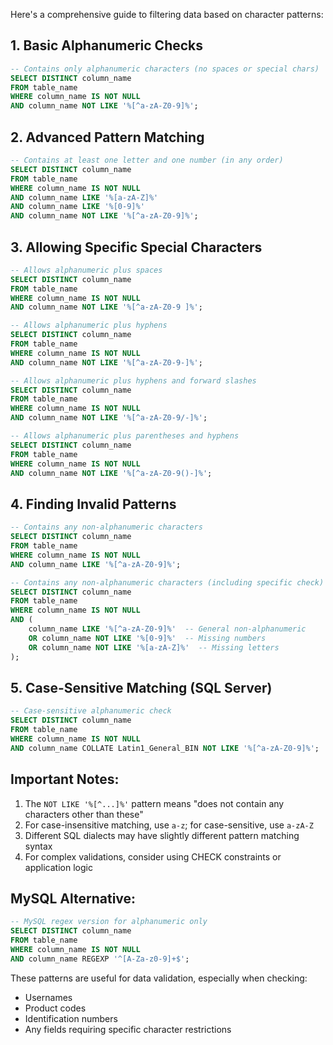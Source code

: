 Here's a comprehensive guide to filtering data based on character patterns:

## 1. Basic Alphanumeric Checks

```SQL
-- Contains only alphanumeric characters (no spaces or special chars)
SELECT DISTINCT column_name
FROM table_name
WHERE column_name IS NOT NULL
AND column_name NOT LIKE '%[^a-zA-Z0-9]%';
```

## 2. Advanced Pattern Matching

```SQL
-- Contains at least one letter and one number (in any order)
SELECT DISTINCT column_name
FROM table_name
WHERE column_name IS NOT NULL
AND column_name LIKE '%[a-zA-Z]%'
AND column_name LIKE '%[0-9]%'
AND column_name NOT LIKE '%[^a-zA-Z0-9]%';
```

## 3. Allowing Specific Special Characters

```SQL
-- Allows alphanumeric plus spaces
SELECT DISTINCT column_name
FROM table_name
WHERE column_name IS NOT NULL
AND column_name NOT LIKE '%[^a-zA-Z0-9 ]%';

-- Allows alphanumeric plus hyphens
SELECT DISTINCT column_name
FROM table_name
WHERE column_name IS NOT NULL
AND column_name NOT LIKE '%[^a-zA-Z0-9-]%';

-- Allows alphanumeric plus hyphens and forward slashes
SELECT DISTINCT column_name
FROM table_name
WHERE column_name IS NOT NULL
AND column_name NOT LIKE '%[^a-zA-Z0-9/-]%';

-- Allows alphanumeric plus parentheses and hyphens
SELECT DISTINCT column_name
FROM table_name
WHERE column_name IS NOT NULL
AND column_name NOT LIKE '%[^a-zA-Z0-9()-]%';
```

## 4. Finding Invalid Patterns

```SQL
-- Contains any non-alphanumeric characters
SELECT DISTINCT column_name
FROM table_name
WHERE column_name IS NOT NULL
AND column_name LIKE '%[^a-zA-Z0-9]%';

-- Contains any non-alphanumeric characters (including specific check)
SELECT DISTINCT column_name
FROM table_name
WHERE column_name IS NOT NULL
AND (
    column_name LIKE '%[^a-zA-Z0-9]%'  -- General non-alphanumeric
    OR column_name NOT LIKE '%[0-9]%'  -- Missing numbers
    OR column_name NOT LIKE '%[a-zA-Z]%'  -- Missing letters
);
```

## 5. Case-Sensitive Matching (SQL Server)

```SQL
-- Case-sensitive alphanumeric check
SELECT DISTINCT column_name
FROM table_name
WHERE column_name IS NOT NULL
AND column_name COLLATE Latin1_General_BIN NOT LIKE '%[^a-zA-Z0-9]%';
```

## Important Notes:

1. The `NOT LIKE '%[^...]%'` pattern means "does not contain any characters other than these"
2. For case-insensitive matching, use `a-z`; for case-sensitive, use `a-zA-Z`
3. Different SQL dialects may have slightly different pattern matching syntax
4. For complex validations, consider using CHECK constraints or application logic

## MySQL Alternative:

```SQL
-- MySQL regex version for alphanumeric only
SELECT DISTINCT column_name
FROM table_name
WHERE column_name IS NOT NULL
AND column_name REGEXP '^[A-Za-z0-9]+$';
```

These patterns are useful for data validation, especially when checking:

- Usernames
- Product codes
- Identification numbers
- Any fields requiring specific character restrictions
